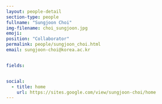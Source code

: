 ```yaml
---
layout: people-detail
section-type: people
fullname: "Sungjoon Choi"
img-filename: choi_sungjoon.jpg
emoji: 
position: "Collaborator"
permalink: people/sungjoon_choi.html
email: sungjoon-choi@korea.ac.kr


fields:


social:
  - title: home
    url: https://sites.google.com/view/sungjoon-choi/home
---
```


